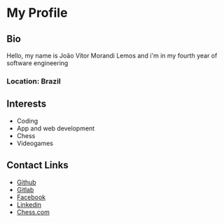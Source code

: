 # My Profile

## Bio

Hello, my name is João Vítor Morandi Lemos and i'm in my fourth year of software engineering

### Location: Brazil

## Interests

- Coding
- App and web development
- Chess
- Videogames

## Contact Links

- [Github](https://github.com/joaovitorml)
- [Gitlab](https://gitlab.com/JVML)
- [Facebook](https://www.facebook.com/joaovitor.ml.7?ref=bookmarks)
- [Linkedin](https://www.linkedin.com/in/jo%C3%A3o-v%C3%ADtor-morandi-lemos-481bb8181/)
- [Chess.com](https://www.chess.com/member/nereidson)
